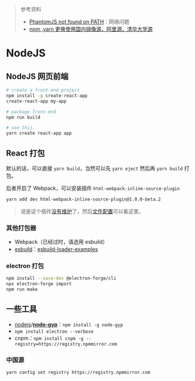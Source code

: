 > 参考资料
>
> - [PhantomJS not found on PATH](https://github.com/xhlwill/blog/issues/11)：网络问题
> - [npm ,yarn 更换使用国内镜像源，阿里源，清华大学源](https://zhuanlan.zhihu.com/p/623547625)

# NodeJS

## NodeJS 网页前端

```sh
# create a front-end project
npm install -g create-react-app 
create-react-app my-app

# package front-end
npm run build
```

```sh
# use this.
yarn create react-app app
```



## React 打包

默认的话，可以直接 `yarn build`，当然可以先 `yarn eject` 然后再 `yarn build` 打包。

后者开启了 Webpack，可以安装插件 `html-webpack-inline-source-plugin`

```sh
yarn add dev html-webpack-inline-source-plugin@1.0.0-beta.2
```

> 说是这个插件[没有维护](https://markdowner.net/skill/215869806883246080)了，然后[文件配置](https://stackoverflow.com/questions/51949719/is-there-a-way-to-build-a-react-app-in-a-single-html-file)可以看这里。



### 其他打包器

- Webpack（已经过时，请选用 esbuild）
- [esbuild](https://esbuild.github.io/)：[esbuild-loader-examples](https://github.com/privatenumber/esbuild-loader-examples)



### electron 打包

```sh
npm install --save-dev @electron-forge/cli
npx electron-forge import
npm run make
```



## 一些工具

- [nodejs](https://github.com/nodejs)/**[node-gyp](https://github.com/nodejs/node-gyp)**：`npm install -g node-gyp`
- `npm install electron --verbose`
- cnpm：`npm install cnpm -g --registry=https://registry.npmmirror.com`



### 中国源

```text
yarn config set registry https://registry.npmmirror.com
```

